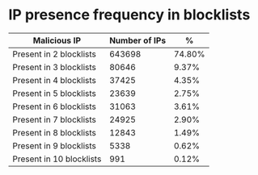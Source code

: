 # IP presence frequency in blocklists
| Malicious IP | Number of IPs | % |
|----|----|----|
| Present in 2 blocklists | 643698 | 74.80% |
| Present in 3 blocklists | 80646 | 9.37% |
| Present in 4 blocklists | 37425 | 4.35% |
| Present in 5 blocklists | 23639 | 2.75% |
| Present in 6 blocklists | 31063 | 3.61% |
| Present in 7 blocklists | 24925 | 2.90% |
| Present in 8 blocklists | 12843 | 1.49% |
| Present in 9 blocklists | 5338 | 0.62% |
| Present in 10 blocklists | 991 | 0.12% |
